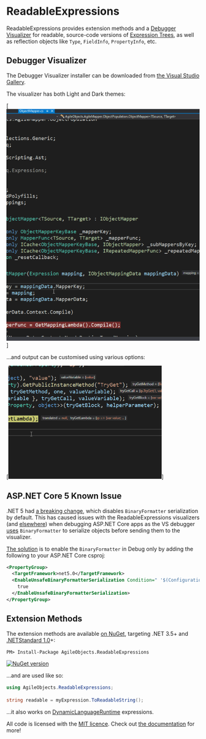 # ReadableExpressions

ReadableExpressions provides extension methods and a 
[Debugger Visualizer](https://marketplace.visualstudio.com/items?itemName=vs-publisher-1232914.ReadableExpressionsVisualizers) 
for readable, source-code versions of 
[Expression Trees](https://docs.microsoft.com/en-us/dotnet/csharp/programming-guide/concepts/expression-trees),
as well as reflection objects like `Type`, `FieldInfo`, `PropertyInfo`, etc.

## Debugger Visualizer

The Debugger Visualizer installer can be downloaded from 
[the Visual Studio Gallery](https://marketplace.visualstudio.com/items?itemName=vs-publisher-1232914.ReadableExpressionsVisualizers).

The visualizer has both Light and Dark themes:

[![Visualizer themes](/docs/src/assets/images/Themes.gif)]

...and output can be customised using various options:

[![Visualizer options](/docs/src/assets/images/Options.gif)]

## ASP.NET Core 5 Known Issue

.NET 5 had [a breaking change](https://github.com/dotnet/runtime/issues/29976), which disables `BinaryFormatter` serialization by default.
This has caused issues with the ReadableExpressions visualizers (and [elsewhere](https://github.com/nhibernate/nhibernate-core/issues/2603)) 
when debugging ASP.NET Core apps as the VS debugger [uses](https://wrightfully.com/writing-a-readonly-debugger-visualizer) `BinaryFormatter` 
to serialize objects before sending them to the visualizer.

[The solution](https://developercommunity2.visualstudio.com/t/visual-studio-debugger-visualizers-and-binaryforma/1278642) is to enable the 
`BinaryFormatter` in Debug only by adding the following to your ASP.NET Core csproj:

```xml
<PropertyGroup>
  <TargetFramework>net5.0</TargetFramework>
  <EnableUnsafeBinaryFormatterSerialization Condition=" '$(Configuration)' == 'Debug' ">
    true
  </EnableUnsafeBinaryFormatterSerialization>
</PropertyGroup>
```

## Extension Methods

The extension methods are available [on NuGet](https://www.nuget.org/packages/AgileObjects.ReadableExpressions), 
targeting .NET 3.5+ and [.NETStandard 1.0](https://dotnet.microsoft.com/platform/dotnet-standard)+:

```shell
PM> Install-Package AgileObjects.ReadableExpressions
```
[![NuGet version](https://badge.fury.io/nu/AgileObjects.ReadableExpressions.svg)](https://badge.fury.io/nu/AgileObjects.ReadableExpressions)

...and are used like so:

```csharp
using AgileObjects.ReadableExpressions;

string readable = myExpression.ToReadableString();
```

...it also works on [DynamicLanguageRuntime](https://www.nuget.org/packages/DynamicLanguageRuntime) expressions.

All code is licensed with the [MIT licence](LICENCE.md). Check out 
[the documentation](https://readableexpressions.readthedocs.io) for more!